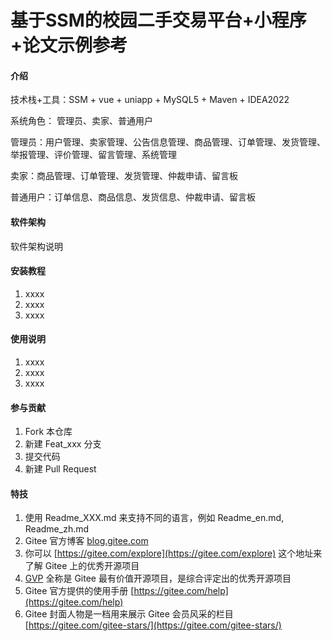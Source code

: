 # 基于SSM的校园二手交易平台+小程序+论文示例参考

#### 介绍
技术栈+工具：SSM + vue + uniapp + MySQL5 + Maven + IDEA2022 

系统角色： 管理员、卖家、普通用户

管理员：用户管理、卖家管理、公告信息管理、商品管理、订单管理、发货管理、举报管理、评价管理、留言管理、系统管理

卖家：商品管理、订单管理、发货管理、仲裁申请、留言板

普通用户：订单信息、商品信息、发货信息、仲裁申请、留言板

#### 软件架构
软件架构说明


#### 安装教程

1.  xxxx
2.  xxxx
3.  xxxx

#### 使用说明

1.  xxxx
2.  xxxx
3.  xxxx

#### 参与贡献

1.  Fork 本仓库
2.  新建 Feat_xxx 分支
3.  提交代码
4.  新建 Pull Request


#### 特技

1.  使用 Readme\_XXX.md 来支持不同的语言，例如 Readme\_en.md, Readme\_zh.md
2.  Gitee 官方博客 [blog.gitee.com](https://blog.gitee.com)
3.  你可以 [https://gitee.com/explore](https://gitee.com/explore) 这个地址来了解 Gitee 上的优秀开源项目
4.  [GVP](https://gitee.com/gvp) 全称是 Gitee 最有价值开源项目，是综合评定出的优秀开源项目
5.  Gitee 官方提供的使用手册 [https://gitee.com/help](https://gitee.com/help)
6.  Gitee 封面人物是一档用来展示 Gitee 会员风采的栏目 [https://gitee.com/gitee-stars/](https://gitee.com/gitee-stars/)
